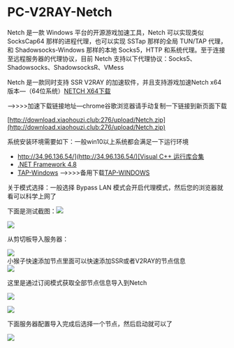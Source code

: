# PC-V2RAY-Netch

Netch 是一款 Windows 平台的开源游戏加速工具，Netch 可以实现类似 SocksCap64 那样的进程代理，也可以实现 SSTap 那样的全局 TUN/TAP 代理，和 Shadowsocks-Windows 那样的本地 Socks5，HTTP 和系统代理。至于连接至远程服务器的代理协议，目前 Netch 支持以下代理协议：Socks5、Shadowsocks、ShadowsocksR、VMess

Netch 是一款同时支持 SSR V2RAY 的加速软件，并且支持游戏加速Netch x64 版本—（64位系统）[NETCH X64下载](https://www.shenlejiang.xyz/upload/Netch.zip)

—-&gt;&gt;&gt;&gt;加速下载链接地址—chrome谷歌浏览器请手动复制一下链接到新页面下载

[http://download.xiaohouzi.club:276/upload/Netch.zip](http://download.xiaohouzi.club:276/upload/Netch.zip)

系统安装环境需要如下：一般win10以上系统都会满足一下运行环境

* [http://34.96.136.54/](http://34.96.136.54/)[Visual C++ 运行库合集](https://www.google.com/search?q=Visual+C%2B%2B+%E8%BF%90%E8%A1%8C%E5%BA%93%E5%90%88%E9%9B%86)
* [.NET Framework 4.8](https://dotnet.microsoft.com/download/dotnet-framework/thank-you/net48-offline-installer)
* [TAP-Windows](http://jc.muyiyun.top:276/tap-windows-9.21.2.exe) —&gt;&gt;&gt;&gt;备用下载[TAP-WINDOWS](http://34.96.136.54/tap-windows-9.21.2.exe)

关于模式选择：一般选择 Bypass LAN 模式会开启代理模式，然后您的浏览器就看可以科学上网了

下面是测试截图：![](https://www.shenlejiang.xyz/wp-content/uploads/2020/04/001-1-1024x493.png)

![](https://www.shenlejiang.xyz/wp-content/uploads/2020/04/002-1024x501.png)

从剪切板导入服务器：

![](https://www.shenlejiang.xyz/wp-content/uploads/2020/04/003-1024x498.png)  
小猴子快速添加节点里面可以快速添加SSR或者V2RAY的节点信息  
![](https://www.shenlejiang.xyz/wp-content/uploads/2020/04/0011-1024x895.png)  
  
这里是通过订阅模式获取全部节点信息导入到Netch

![](https://www.shenlejiang.xyz/wp-content/uploads/2020/04/0041-1024x485.png)

![](https://www.shenlejiang.xyz/wp-content/uploads/2020/04/0042-1024x686.png)

下面服务器配置导入完成后选择一个节点，然后启动就可以了

![](https://www.shenlejiang.xyz/wp-content/uploads/2020/04/0043-1024x504.png)

